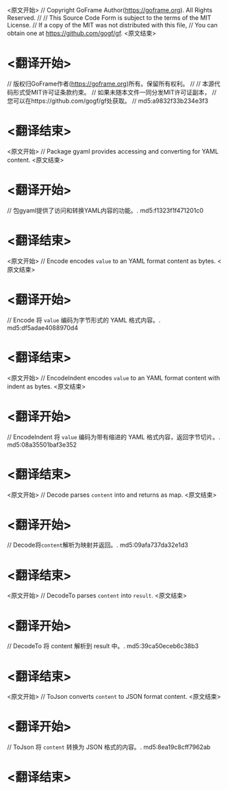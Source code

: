 
<原文开始>
// Copyright GoFrame Author(https://goframe.org). All Rights Reserved.
//
// This Source Code Form is subject to the terms of the MIT License.
// If a copy of the MIT was not distributed with this file,
// You can obtain one at https://github.com/gogf/gf.
<原文结束>

# <翻译开始>
// 版权归GoFrame作者(https://goframe.org)所有。保留所有权利。
//
// 本源代码形式受MIT许可证条款约束。
// 如果未随本文件一同分发MIT许可证副本，
// 您可以在https://github.com/gogf/gf处获取。
// md5:a9832f33b234e3f3
# <翻译结束>


<原文开始>
// Package gyaml provides accessing and converting for YAML content.
<原文结束>

# <翻译开始>
// 包gyaml提供了访问和转换YAML内容的功能。. md5:f1323f1f471201c0
# <翻译结束>


<原文开始>
// Encode encodes `value` to an YAML format content as bytes.
<原文结束>

# <翻译开始>
// Encode 将 `value` 编码为字节形式的 YAML 格式内容。. md5:df5adae4088970d4
# <翻译结束>


<原文开始>
// EncodeIndent encodes `value` to an YAML format content with indent as bytes.
<原文结束>

# <翻译开始>
// EncodeIndent 将 `value` 编码为带有缩进的 YAML 格式内容，返回字节切片。. md5:08a35501baf3e352
# <翻译结束>


<原文开始>
// Decode parses `content` into and returns as map.
<原文结束>

# <翻译开始>
// Decode将`content`解析为映射并返回。. md5:09afa737da32e1d3
# <翻译结束>


<原文开始>
// DecodeTo parses `content` into `result`.
<原文结束>

# <翻译开始>
// DecodeTo 将 content 解析到 result 中。. md5:39ca50eceb6c38b3
# <翻译结束>


<原文开始>
// ToJson converts `content` to JSON format content.
<原文结束>

# <翻译开始>
// ToJson 将 `content` 转换为 JSON 格式的内容。. md5:8ea19c8cff7962ab
# <翻译结束>

